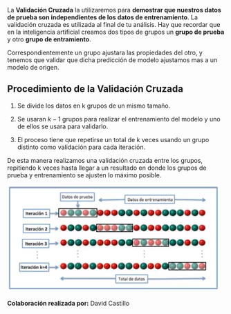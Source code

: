 La **Validación Cruzada** la utilizaremos para **demostrar que nuestros datos de prueba son independientes de los datos de entrenamiento**. La validación cruzada es utilizada al final de tu análisis. Hay que recordar que en la inteligencia artificial creamos dos tipos de grupos un **grupo de prueba** y otro **grupo de entramiento**. 

Correspondientemente un grupo ajustara las propiedades del otro, y tenemos que validar que dicha predicción de modelo ajustamos mas a un modelo de origen.

## Procedimiento de la Validación Cruzada

1. Se divide los datos en k grupos de un mismo tamaño.

2. Se usaran $k-1$ grupos para realizar el entrenamiento del modelo y uno de ellos se usara para validarlo.

3. El proceso tiene que repetirse un total de k veces usando un grupo distinto como validación para cada iteración.

De esta manera realizamos una validación cruzada entre los grupos, repitiendo k veces hasta llegar a un resultado en donde los grupos de prueba y entrenamiento se ajusten lo máximo posible.

![](img/2022-09-11-11-08-06-image.png)



**Colaboración realizada por:** David Castillo
